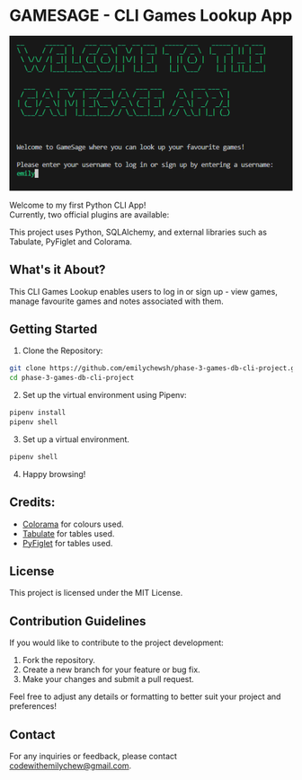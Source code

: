 # GAMESAGE \- CLI Games Lookup App

![GameSage image](lib/assets/gamesage.jpg)

Welcome to my first Python CLI App! <br>
Currently, two official plugins are available: <br>

This project uses Python, SQLAlchemy, and external libraries such as Tabulate, PyFiglet and Colorama.

## What's it About?

This CLI Games Lookup enables users to log in or sign up - view games, manage favourite games and notes associated with them.

## Getting Started

1. Clone the Repository:

```bash
git clone https://github.com/emilychewsh/phase-3-games-db-cli-project.git
cd phase-3-games-db-cli-project
```

2. Set up the virtual environment using Pipenv:

```bash
pipenv install
pipenv shell
```

3. Set up a virtual environment.

```bash
pipenv shell
```

4. Happy browsing!

## Credits:

- [Colorama](https://pypi.org/project/colorama/) for colours used.
- [Tabulate](https://pypi.org/project/tabulate/) for tables used.
- [PyFiglet](https://pypi.org/project/pyfiglet/) for tables used.

## License

This project is licensed under the MIT License.

## Contribution Guidelines

If you would like to contribute to the project development:

1. Fork the repository.
2. Create a new branch for your feature or bug fix.
3. Make your changes and submit a pull request.

Feel free to adjust any details or formatting to better suit your project and preferences!

## Contact

For any inquiries or feedback, please contact codewithemilychew@gmail.com.
